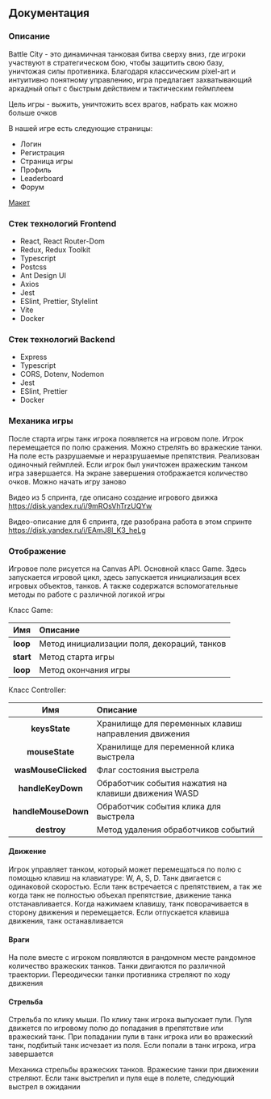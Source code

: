 ## Документация

### Описание

Battle City - это динамичная танковая битва сверху вниз, где игроки участвуют в стратегическом бою, чтобы защитить свою базу, уничтожая силы противника. Благодаря классическим pixel-art и интуитивно понятному управлению, игра предлагает захватывающий аркадный опыт с быстрым действием и тактическим геймплеем

Цель игры - выжить, уничтожить всех врагов, набрать как можно больше очков

В нашей игре есть следующие страницы:
- Логин
- Регистрация
- Страница игры
- Профиль
- Leaderboard
- Форум

[Макет](https://www.figma.com/design/UD2pgDs3oaUIDzRRnePwlF/Battle-city?node-id=22-3872&t=cbdMRf5hF9DYLCJ2-0)

### Стек технологий Frontend

- React, React Router-Dom
- Redux, Redux Toolkit
- Typescript
- Postcss
- Ant Design UI
- Axios
- Jest
- ESlint, Prettier, Stylelint
- Vite
- Docker

### Стек технологий Backend

- Express
- Typescript
- CORS, Dotenv, Nodemon
- Jest
- ESlint, Prettier
- Docker

### Механика игры
После старта игры танк игрока появляется на игровом поле. Игрок перемещается по полю сражения. Можно стрелять во вражеские танки. На поле есть разрушаемые и неразрушаемые препятствия. Реализован одиночный геймплей. Если игрок был уничтожен вражеским танком игра завершается. На экране завершения отображается количество очков. Можно начать игру заново

Видео из 5 спринта, где описано создание игрового движка
https://disk.yandex.ru/i/9mROsVhTrzUQYw

Видео-описание для 6 спринта, где разобрана работа в этом спринте
https://disk.yandex.ru/i/EAmJ8l_K3_heLg

### Отображение

Игровое поле рисуется на Canvas API. Основной класс Game. Здесь запускается игровой цикл, здесь запускается инициализация всех игровых объектов, танков. А также содержатся вспомогательные методы по работе с различной логикой игры

Класс Game:

|        Имя        | Описание                                                |
| :---------------: | :-----------------------------------------------------  |
|     **loop**      | Метод инициализации поля, декораций, танков             |
|     **start**     | Метод старта игры                                       |
|     **loop**      | Метод окончания игры                                    |


Класс Controller:

|        Имя          | Описание                                                |
| :-----------------: | :-----------------------------------------------------  |
| **keysState**       | Хранилище для переменных клавиш направления движения    |
| **mouseState**      | Хранилище для переменной клика выстрела                 |
| **wasMouseClicked** | Флаг состояния выстрела                                 |
| **handleKeyDown**   | Обработчик события нажатия на клавиши движения WASD     |
| **handleMouseDown** | Обработчик события клика для выстрела                   |
| **destroy**         | Метод удаления обработчиков событий                     |


#### Движение
Игрок управляет танком, который может перемещаться по полю с помощью клавиш на клавиатуре: W, A, S, D. Танк двигается с одинаковой скоростью. Если танк встречается с препятствием, а так же когда танк не полностью объехал препятствие, движение танка отстанавливается. Когда нажимаем клавишу, танк поворачивается в сторону движения и перемещается. Если отпускается клавиша движения, танк останавливается

#### Враги
На поле вместе с игроком появляются в рандомном месте рандомное количество вражеских танков. Танки двигаются по различной траектории. Переодически танки противника стреляют по ходу движения

#### Стрельба
Стрельба по клику мыши. По клику танк игрока выпускает пули. Пуля движется по игровому полю до попадания в препятствие или вражеский танк. При попадании пули в танк игрока или во вражеский танк, подбитый танк исчезает из поля. Если попали в танк игрока, игра завершается

Механика стрельбы вражеских танков. Вражеские танки при движении стреляют. Если танк выстрелил и пуля еще в полете, следующий выстрел в ожидании
